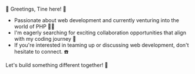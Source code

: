 👋 Greetings, Tine here! 🌟 
- Passionate about web development and currently venturing into the world of PHP 🧑‍💻 
- I'm eagerly searching for exciting collaboration opportunities that align with my coding journey 🤝
- If you're interested in teaming up or discussing web development, don't hesitate to connect. ☎️

Let's build something different together! 🚀
<!---
thequackingduck/thequackingduck is a ✨ special ✨ repository because its `README.md` (this file) appears on your GitHub profile.
You can click the Preview link to take a look at your changes.
--->
